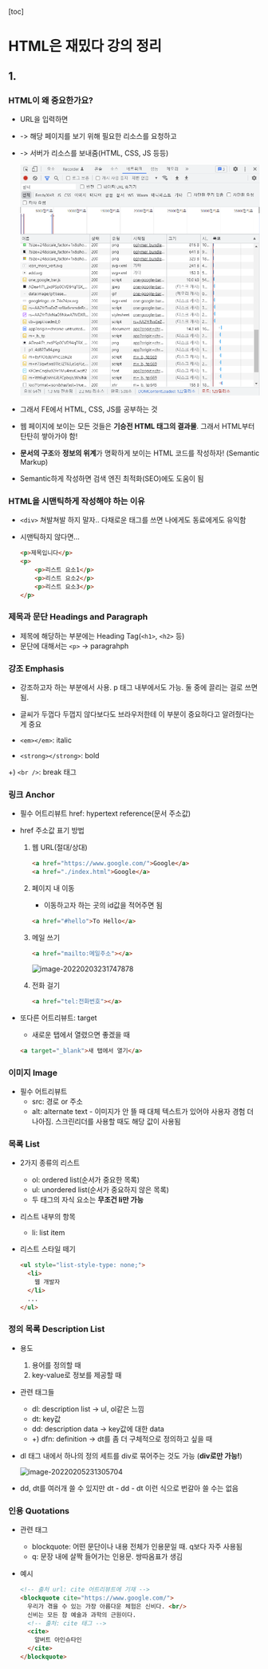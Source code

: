 [toc]

# HTML은 재밌다 강의 정리

## 1.

### HTML이 왜 중요한가요?

- URL을 입력하면

- -> 해당 페이지를 보기 위해 필요한 리소스를 요청하고

- -> 서버가 리소스를 보내줌(HTML, CSS, JS 등등)

  ![image-20220202233855297](README.assets/image-20220202233855297.png)

- 그래서 FE에서 HTML, CSS, JS를 공부하는 것

- 웹 페이지에 보이는 모든 것들은 **기승전 HTML 태그의 결과물**. 그래서 HTML부터 탄탄히 쌓아가야 함!
- **문서의 구조**와 **정보의 위계**가 명확하게 보이는 HTML 코드를 작성하자! (Semantic Markup)
- Semantic하게 작성하면 검색 엔진 최적화(SEO)에도 도움이 됨

### HTML을 시맨틱하게 작성해야 하는 이유

- `<div>` 쳐발쳐발 하지 말자.. 다채로운 태그를 쓰면 나에게도 동료에게도 유익함

- 시맨틱하지 않다면...

  ```html
  <p>제목입니다</p>
  <p>
      <p>리스트 요소1</p>
      <p>리스트 요소2</p>
      <p>리스트 요소3</p>
  </p>
  ```


### 제목과 문단 Headings and Paragraph

- 제목에 해당하는 부분에는 Heading Tag(`<h1>`, `<h2>` 등)
- 문단에 대해서는 `<p>` -> paragrahph

### 강조 Emphasis

- 강조하고자 하는 부분에서 사용. p 태그 내부에서도 가능. 둘 중에 끌리는 걸로 쓰면 됨.
- 글씨가 두껍다 두껍지 않다보다도 브라우저한테 이 부분이 중요하다고 알려줬다는 게 중요

- `<em></em>`: italic
- `<strong></strong>`: bold

+) `<br />`: break 태그

### 링크 Anchor

- 필수 어트리뷰트 href: hypertext reference(문서 주소값)

- href 주소값 표기 방법

  1. 웹 URL(절대/상대)

     ```html
     <a href="https://www.google.com/">Google</a>
     <a href="./index.html">Google</a>
     ```

  2. 페이지 내 이동

     - 이동하고자 하는 곳의 id값을 적어주면 됨

     ```html
     <a href="#hello">To Hello</a>
     ```

  3. 메일 쓰기

     ```html
     <a href="mailto:메일주소"></a>
     ```

     ![image-20220203231747878](C:\Users\multicampus\Desktop\wonyu\works\fun-HTML\README.assets\image-20220203231747878.png)

  4. 전화 걸기

     ```html
     <a href="tel:전화번호"></a>
     ```

- 또다른 어트리뷰트: target

  - 새로운 탭에서 열렸으면 좋겠을 때

  ```html
  <a target="_blank">새 탭에서 열기</a>
  ```


### 이미지 Image

- 필수 어트리뷰트
  - src: 경로 or 주소
  - alt: alternate text - 이미지가 안 뜰 때 대체 텍스트가 있어야 사용자 경험 더 나아짐. 스크린리더를 사용할 때도 해당 값이 사용됨

### 목록 List

- 2가지 종류의 리스트
  - ol: ordered list(순서가 중요한 목록)
  - ul: unordered list(순서가 중요하지 않은 목록)
  - 두 태그의 자식 요소는 **무조건 li만 가능**
- 리스트 내부의 항목
  - li: list item

- 리스트 스타일 떼기

  ```html
  <ul style="list-style-type: none;">
    <li>
      웹 개발자
    </li>
    ...
  </ul>
  ```

### 정의 목록 Description List

- 용도

	1. 용어를 정의할 때
	1. key-value로 정보를 제공할 때

- 관련 태그들

  - dl: description list -> ul, ol같은 느낌
  - dt: key값
  - dd: description data -> key값에 대한 data
  - +) dfn: definition -> dt를 좀 더 구체적으로 정의하고 싶을 때

- dl 태그 내에서 하나의 정의 세트를 div로 묶어주는 것도 가능 (**div로만 가능!**)

  ![image-20220205231305704](C:\Users\multicampus\Desktop\wonyu\works\fun-HTML\README.assets\image-20220205231305704.png)

- dd, dt를 여러개 쓸 수 있지만 dt - dd - dt 이런 식으로 번갈아 쓸 수는 없음

### 인용 Quotations

- 관련 태그

  - blockquote: 어떤 문단이나 내용 전체가 인용문일 때. q보다 자주 사용됨
  - q: 문장 내에 살짝 들어가는 인용문. 쌍따옴표가 생김

- 예시

  ```html
  <!-- 출처 url: cite 어트리뷰트에 기재 -->
  <blockquote cite="https://www.google.com/">
    우리가 겪을 수 있는 가장 아름다운 체험은 신비다. <br/>
    신비는 모든 참 예술과 과학의 근원이다.
    <!-- 출처: cite 태그 -->
    <cite>
      알버트 아인슈타인
    </cite>
  </blockquote>
  ```

  

  